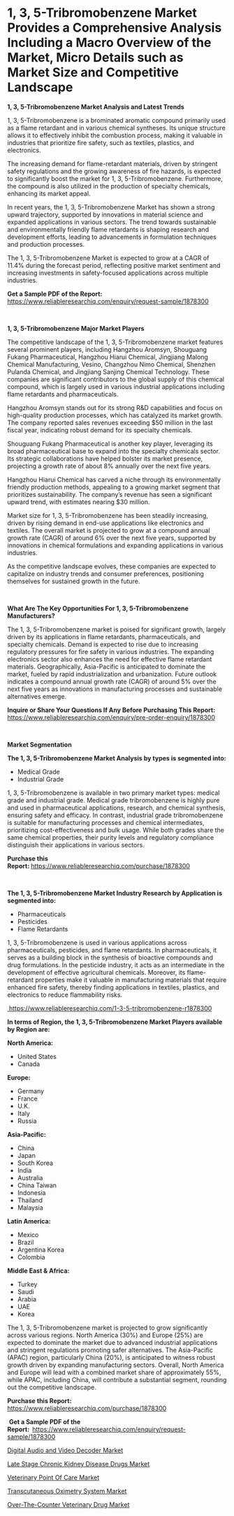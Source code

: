 <p><h1>1, 3, 5-Tribromobenzene Market Provides a Comprehensive Analysis Including a Macro Overview of the Market, Micro Details such as Market Size and Competitive Landscape</h1></p><p><strong>1, 3, 5-Tribromobenzene Market Analysis and Latest Trends</strong></p>
<p><p>1, 3, 5-Tribromobenzene is a brominated aromatic compound primarily used as a flame retardant and in various chemical syntheses. Its unique structure allows it to effectively inhibit the combustion process, making it valuable in industries that prioritize fire safety, such as textiles, plastics, and electronics. </p><p>The increasing demand for flame-retardant materials, driven by stringent safety regulations and the growing awareness of fire hazards, is expected to significantly boost the market for 1, 3, 5-Tribromobenzene. Furthermore, the compound is also utilized in the production of specialty chemicals, enhancing its market appeal. </p><p>In recent years, the 1, 3, 5-Tribromobenzene Market has shown a strong upward trajectory, supported by innovations in material science and expanded applications in various sectors. The trend towards sustainable and environmentally friendly flame retardants is shaping research and development efforts, leading to advancements in formulation techniques and production processes. </p><p>The 1, 3, 5-Tribromobenzene Market is expected to grow at a CAGR of 11.4% during the forecast period, reflecting positive market sentiment and increasing investments in safety-focused applications across multiple industries.</p></p>
<p><strong>Get a Sample PDF of the Report:&nbsp;</strong> <a href="https://www.reliableresearchiq.com/enquiry/request-sample/1878300?utm_campaign=1159&utm_medium=2&utm_source=Github&utm_content=ia&utm_term=28032025&utm_id=1-3-5-tribromobenzene">https://www.reliableresearchiq.com/enquiry/request-sample/1878300</a></p>
<p>&nbsp;</p>
<p><strong>1, 3, 5-Tribromobenzene Major Market Players</strong></p>
<p><p>The competitive landscape of the 1, 3, 5-Tribromobenzene market features several prominent players, including Hangzhou Aromsyn, Shouguang Fukang Pharmaceutical, Hangzhou Hiarui Chemical, Jingjiang Malong Chemical Manufacturing, Vesino, Changzhou Nimo Chemical, Shenzhen Pulanda Chemical, and Jingjiang Sanjing Chemical Technology. These companies are significant contributors to the global supply of this chemical compound, which is largely used in various industrial applications including flame retardants and pharmaceuticals.</p><p>Hangzhou Aromsyn stands out for its strong R&D capabilities and focus on high-quality production processes, which has catalyzed its market growth. The company reported sales revenues exceeding $50 million in the last fiscal year, indicating robust demand for its specialty chemicals.</p><p>Shouguang Fukang Pharmaceutical is another key player, leveraging its broad pharmaceutical base to expand into the specialty chemicals sector. Its strategic collaborations have helped bolster its market presence, projecting a growth rate of about 8% annually over the next five years.</p><p>Hangzhou Hiarui Chemical has carved a niche through its environmentally friendly production methods, appealing to a growing market segment that prioritizes sustainability. The company’s revenue has seen a significant upward trend, with estimates nearing $30 million.</p><p>Market size for 1, 3, 5-Tribromobenzene has been steadily increasing, driven by rising demand in end-use applications like electronics and textiles. The overall market is projected to grow at a compound annual growth rate (CAGR) of around 6% over the next five years, supported by innovations in chemical formulations and expanding applications in various industries.</p><p>As the competitive landscape evolves, these companies are expected to capitalize on industry trends and consumer preferences, positioning themselves for sustained growth in the future.</p></p>
<p>&nbsp;</p>
<p><strong>What Are The Key Opportunities For 1, 3, 5-Tribromobenzene Manufacturers?</strong></p>
<p><p>The 1, 3, 5-Tribromobenzene market is poised for significant growth, largely driven by its applications in flame retardants, pharmaceuticals, and specialty chemicals. Demand is expected to rise due to increasing regulatory pressures for fire safety in various industries. The expanding electronics sector also enhances the need for effective flame retardant materials. Geographically, Asia-Pacific is anticipated to dominate the market, fueled by rapid industrialization and urbanization. Future outlook indicates a compound annual growth rate (CAGR) of around 5% over the next five years as innovations in manufacturing processes and sustainable alternatives emerge.</p></p>
<p><strong>Inquire or Share Your Questions If Any Before Purchasing This Report:</strong> <a href="https://www.reliableresearchiq.com/enquiry/pre-order-enquiry/1878300?utm_campaign=1159&utm_medium=2&utm_source=Github&utm_content=ia&utm_term=28032025&utm_id=1-3-5-tribromobenzene">https://www.reliableresearchiq.com/enquiry/pre-order-enquiry/1878300</a></p>
<p>&nbsp;</p>
<p><strong>Market Segmentation</strong></p>
<p><strong>The 1, 3, 5-Tribromobenzene Market Analysis by types is segmented into:</strong></p>
<p><ul><li>Medical Grade</li><li>Industrial Grade</li></ul></p>
<p><p>1, 3, 5-Tribromobenzene is available in two primary market types: medical grade and industrial grade. Medical grade tribromobenzene is highly pure and used in pharmaceutical applications, research, and chemical synthesis, ensuring safety and efficacy. In contrast, industrial grade tribromobenzene is suitable for manufacturing processes and chemical intermediates, prioritizing cost-effectiveness and bulk usage. While both grades share the same chemical properties, their purity levels and regulatory compliance distinguish their applications in various sectors.</p></p>
<p><strong>Purchase this Report:&nbsp;</strong><a href="https://www.reliableresearchiq.com/purchase/1878300?utm_campaign=1159&utm_medium=2&utm_source=Github&utm_content=ia&utm_term=28032025&utm_id=1-3-5-tribromobenzene">https://www.reliableresearchiq.com/purchase/1878300</a></p>
<p>&nbsp;</p>
<p><strong>The 1, 3, 5-Tribromobenzene Market Industry Research by Application is segmented into:</strong></p>
<p><ul><li>Pharmaceuticals</li><li>Pesticides</li><li>Flame Retardants</li></ul></p>
<p><p>1, 3, 5-Tribromobenzene is used in various applications across pharmaceuticals, pesticides, and flame retardants. In pharmaceuticals, it serves as a building block in the synthesis of bioactive compounds and drug formulations. In the pesticide industry, it acts as an intermediate in the development of effective agricultural chemicals. Moreover, its flame-retardant properties make it valuable in manufacturing materials that require enhanced fire safety, thereby finding applications in textiles, plastics, and electronics to reduce flammability risks.</p></p>
<p><a href="https://www.reliableresearchiq.com/1-3-5-tribromobenzene-r1878300?utm_campaign=1159&utm_medium=2&utm_source=Github&utm_content=ia&utm_term=28032025&utm_id=1-3-5-tribromobenzene">&nbsp;https://www.reliableresearchiq.com/1-3-5-tribromobenzene-r1878300</a></p>
<p><strong>In terms of Region, the 1, 3, 5-Tribromobenzene Market Players available by Region are:</strong></p>
<p>
    <p> <strong> North America: </strong>
        <ul>
            <li>United States</li>
            <li>Canada</li>
        </ul>
        </p> 
    <p> <strong> Europe: </strong>
        <ul>
            <li>Germany</li>
            <li>France</li>
            <li>U.K.</li>
            <li>Italy</li>
            <li>Russia</li>
        </ul>
        </p> 
    <p> <strong> Asia-Pacific: </strong>
        <ul>
            <li>China</li>
            <li>Japan</li>
            <li>South Korea</li>
            <li>India</li>
            <li>Australia</li>
            <li>China Taiwan</li>
            <li>Indonesia</li>
            <li>Thailand</li>
            <li>Malaysia</li>
        </ul>
        </p> 
    <p> <strong> Latin America: </strong>
        <ul>
            <li>Mexico</li>
            <li>Brazil</li>
            <li>Argentina Korea</li>
            <li>Colombia</li>
        </ul>
        </p> 
    <p> <strong> Middle East & Africa: </strong>
        <ul>
            <li>Turkey</li>
            <li>Saudi</li>
            <li>Arabia</li>
            <li>UAE</li>
            <li>Korea</li>
        </ul>
    </p>
    </p>
<p><p>The 1, 3, 5-Tribromobenzene market is projected to grow significantly across various regions. North America (30%) and Europe (25%) are expected to dominate the market due to advanced industrial applications and stringent regulations promoting safer alternatives. The Asia-Pacific (APAC) region, particularly China (20%), is anticipated to witness robust growth driven by expanding manufacturing sectors. Overall, North America and Europe will lead with a combined market share of approximately 55%, while APAC, including China, will contribute a substantial segment, rounding out the competitive landscape.</p></p>
<p><strong>Purchase this Report: </strong><a href="https://www.reliableresearchiq.com/purchase/1878300?utm_campaign=1159&utm_medium=2&utm_source=Github&utm_content=ia&utm_term=28032025&utm_id=1-3-5-tribromobenzene">https://www.reliableresearchiq.com/purchase/1878300</a></p>
<p>&nbsp;<strong>Get a Sample PDF of the Report:&nbsp;&nbsp;</strong><a href="https://www.reliableresearchiq.com/enquiry/request-sample/1878300?utm_campaign=1159&utm_medium=2&utm_source=Github&utm_content=ia&utm_term=28032025&utm_id=1-3-5-tribromobenzene">https://www.reliableresearchiq.com/enquiry/request-sample/1878300</a></p>
<p><strong></strong></p>
<p><p><a href="https://github.com/lolahberkik5/Market-Research-Report-List-1/blob/main/digital-audio-and-video-decoder-market.md?utm_campaign=1159&utm_medium=2&utm_source=Github&utm_content=ia&utm_term=28032025&utm_id=1-3-5-tribromobenzene">Digital Audio and Video Decoder Market</a></p><p><a href="https://github.com/safatabhee/Market-Research-Report-List-1/blob/main/late-stage-chronic-kidney-disease-drugs-market.md?utm_campaign=1159&utm_medium=2&utm_source=Github&utm_content=ia&utm_term=28032025&utm_id=1-3-5-tribromobenzene">Late Stage Chronic Kidney Disease Drugs Market</a></p><p><a href="https://github.com/dubelsuehsik/Market-Research-Report-List-1/blob/main/veterinary-point-of-care-market.md?utm_campaign=1159&utm_medium=2&utm_source=Github&utm_content=ia&utm_term=28032025&utm_id=1-3-5-tribromobenzene">Veterinary Point Of Care Market</a></p><p><a href="https://github.com/resiebustin/Market-Research-Report-List-1/blob/main/transcutaneous-oximetry-system-market.md?utm_campaign=1159&utm_medium=2&utm_source=Github&utm_content=ia&utm_term=28032025&utm_id=1-3-5-tribromobenzene">Transcutaneous Oximetry System Market</a></p><p><a href="https://github.com/rndwazeri/Market-Research-Report-List-1/blob/main/over-the-counter-veterinary-drug-market.md?utm_campaign=1159&utm_medium=2&utm_source=Github&utm_content=ia&utm_term=28032025&utm_id=1-3-5-tribromobenzene">Over-The-Counter Veterinary Drug Market</a></p></p>